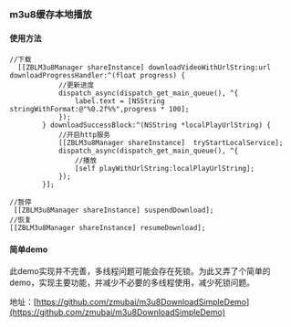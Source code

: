 ###  m3u8缓存本地播放
#### 使用方法
```
//下载
  [[ZBLM3u8Manager shareInstance] downloadVideoWithUrlString:url downloadProgressHandler:^(float progress) {
            //更新进度
            dispatch_async(dispatch_get_main_queue(), ^{
                label.text = [NSString stringWithFormat:@"%0.2f%%",progress * 100];
            });
        } downloadSuccessBlock:^(NSString *localPlayUrlString) {
            //开启http服务
            [[ZBLM3u8Manager shareInstance]  tryStartLocalService];
            dispatch_async(dispatch_get_main_queue(), ^{
                //播放
                [self playWithUrlString:localPlayUrlString];
            });
        }];

```

```
//暂停
 [[ZBLM3u8Manager shareInstance] suspendDownload];
//恢复
[[ZBLM3u8Manager shareInstance] resumeDownload];
```

#### 简单demo
此demo实现并不完善，多线程问题可能会存在死锁。为此又弄了个简单的demo，实现主要功能，并减少不必要的多线程使用，减少死锁问题。

地址：[https://github.com/zmubai/m3u8DownloadSimpleDemo](https://github.com/zmubai/m3u8DownloadSimpleDemo)


